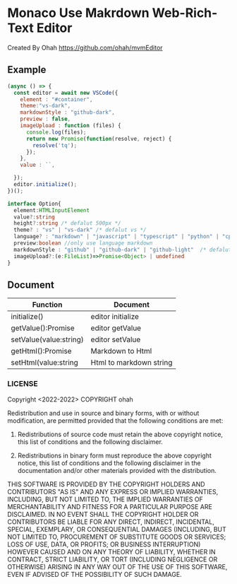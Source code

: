# Monaco Use Makrdown Web-Rich-Text Editor
Created By Ohah https://github.com/ohah/mvmEditor

## Example


```javascript
(async () => {
  const editor = await new VSCode({
    element : "#container",
    theme:"vs-dark",
    markdownStyle : "github-dark",
    preview : false,
    imageUpload : function (files) {
      console.log(files);
      return new Promise(function(resolve, reject) {
        resolve('tq');
      });
    },
    value : ``,

  });
  editor.initialize();
})();
```

```typescript
interface Option{
  element:HTMLInputElement
  value?:string
  height?:string /* defalut 500px */
  theme? : "vs" | "vs-dark" /* defalut vs */
  language? : "markdown" | "javascript" | "typescript" | "python" | "cpp" | "c" | "php" // defalut markdown\
  preview:boolean //only use language markdown
  markdownStyle : "github" | "github-dark" | "github-light"  /* defalut github (prefers-color-scheme) */
  imageUpload?:(e:FileList)=>Promise<Object> | undefined
}
```

## Document

| Function | Document | 
| ---------| -------- |
| initialize() | editor initialize |
| getValue():Promise<string> | editor getValue |
| setValue(value:string) | editor setValue |
| getHtml():Promise<string> |  Markdown to Html |
| setHtml(value:string |  Html to markdown string |

### LICENSE

Copyright <2022-2022> COPYRIGHT ohah

Redistribution and use in source and binary forms, with or without modification, are permitted provided that the following conditions are met:

1. Redistributions of source code must retain the above copyright notice, this list of conditions and the following disclaimer.

2. Redistributions in binary form must reproduce the above copyright notice, this list of conditions and the following disclaimer in the documentation and/or other materials provided with the distribution.

THIS SOFTWARE IS PROVIDED BY THE COPYRIGHT HOLDERS AND CONTRIBUTORS "AS IS" AND ANY EXPRESS OR IMPLIED WARRANTIES, INCLUDING, BUT NOT LIMITED TO, THE IMPLIED WARRANTIES OF MERCHANTABILITY AND FITNESS FOR A PARTICULAR PURPOSE ARE DISCLAIMED. IN NO EVENT SHALL THE COPYRIGHT HOLDER OR CONTRIBUTORS BE LIABLE FOR ANY DIRECT, INDIRECT, INCIDENTAL, SPECIAL, EXEMPLARY, OR CONSEQUENTIAL DAMAGES (INCLUDING, BUT NOT LIMITED TO, PROCUREMENT OF SUBSTITUTE GOODS OR SERVICES; LOSS OF USE, DATA, OR PROFITS; OR BUSINESS INTERRUPTION) HOWEVER CAUSED AND ON ANY THEORY OF LIABILITY, WHETHER IN CONTRACT, STRICT LIABILITY, OR TORT (INCLUDING NEGLIGENCE OR OTHERWISE) ARISING IN ANY WAY OUT OF THE USE OF THIS SOFTWARE, EVEN IF ADVISED OF THE POSSIBILITY OF SUCH DAMAGE.